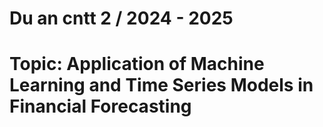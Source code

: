 # Du an cntt 2 / 2024 - 2025
# Topic: Application of Machine Learning and Time Series Models in Financial Forecasting
